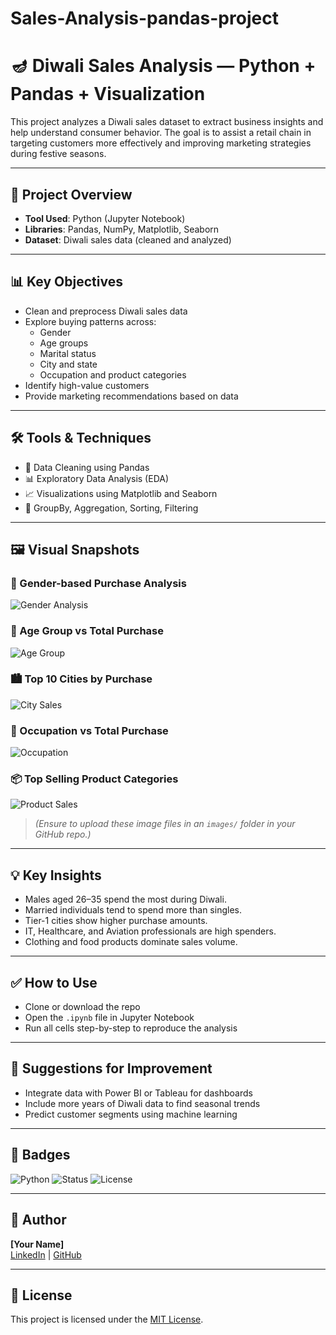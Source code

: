 # Sales-Analysis-pandas-project
# 🪔 Diwali Sales Analysis — Python + Pandas + Visualization

This project analyzes a Diwali sales dataset to extract business insights and help understand consumer behavior. The goal is to assist a retail chain in targeting customers more effectively and improving marketing strategies during festive seasons.

---

## 📁 Project Overview

- **Tool Used**: Python (Jupyter Notebook)
- **Libraries**: Pandas, NumPy, Matplotlib, Seaborn
- **Dataset**: Diwali sales data (cleaned and analyzed)

---

## 📊 Key Objectives

- Clean and preprocess Diwali sales data
- Explore buying patterns across:
  - Gender
  - Age groups
  - Marital status
  - City and state
  - Occupation and product categories
- Identify high-value customers
- Provide marketing recommendations based on data

---

## 🛠 Tools & Techniques

- 🧹 Data Cleaning using Pandas
- 📊 Exploratory Data Analysis (EDA)
- 📈 Visualizations using Matplotlib and Seaborn
- 📌 GroupBy, Aggregation, Sorting, Filtering

---

## 🖼 Visual Snapshots

### 🎯 Gender-based Purchase Analysis  
![Gender Analysis](images/gender_purchase.png)

### 📅 Age Group vs Total Purchase  
![Age Group](images/age_vs_purchase.png)

### 🏙 Top 10 Cities by Purchase  
![City Sales](images/city_sales.png)

### 🧑 Occupation vs Total Purchase  
![Occupation](images/occupation_sales.png)

### 📦 Top Selling Product Categories  
![Product Sales](images/top_products.png)

> *(Ensure to upload these image files in an `images/` folder in your GitHub repo.)*

---

## 💡 Key Insights

- Males aged 26–35 spend the most during Diwali.
- Married individuals tend to spend more than singles.
- Tier-1 cities show higher purchase amounts.
- IT, Healthcare, and Aviation professionals are high spenders.
- Clothing and food products dominate sales volume.

---

## ✅ How to Use

- Clone or download the repo
- Open the `.ipynb` file in Jupyter Notebook
- Run all cells step-by-step to reproduce the analysis

---

## 📌 Suggestions for Improvement

- Integrate data with Power BI or Tableau for dashboards
- Include more years of Diwali data to find seasonal trends
- Predict customer segments using machine learning

---

## 📛 Badges

![Python](https://img.shields.io/badge/Python-Data_Analysis-blue.svg)
![Status](https://img.shields.io/badge/Project-Completed-brightgreen.svg)
![License](https://img.shields.io/badge/License-MIT-lightgrey.svg)

---

## 👤 Author

**[Your Name]**  
[LinkedIn](https://www.linkedin.com/in/yourprofile) | [GitHub](https://github.com/yourusername)

---

## 📜 License

This project is licensed under the [MIT License](LICENSE).
